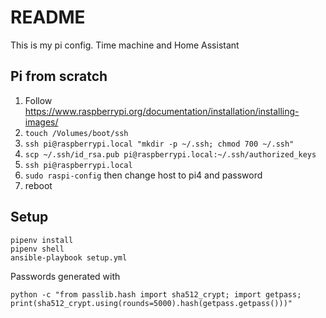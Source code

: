 # README

This is my pi config. Time machine and Home Assistant

## Pi from scratch

1. Follow https://www.raspberrypi.org/documentation/installation/installing-images/
2. `touch /Volumes/boot/ssh`
3. `ssh pi@raspberrypi.local "mkdir -p ~/.ssh; chmod 700 ~/.ssh"`
4. `scp ~/.ssh/id_rsa.pub pi@raspberrypi.local:~/.ssh/authorized_keys`
5. `ssh pi@raspberrypi.local`
6. `sudo raspi-config` then change host to pi4 and password
7. reboot

## Setup

    pipenv install
    pipenv shell
    ansible-playbook setup.yml

Passwords generated with

    python -c "from passlib.hash import sha512_crypt; import getpass; print(sha512_crypt.using(rounds=5000).hash(getpass.getpass()))"
